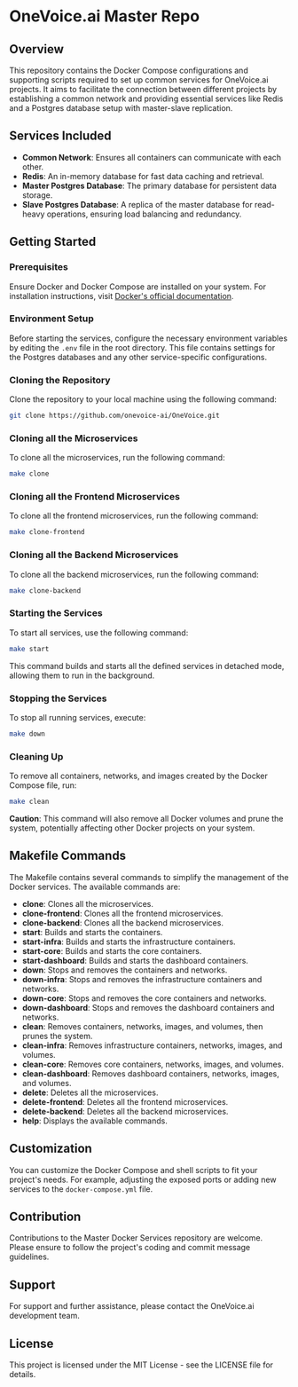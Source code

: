 # OneVoice.ai Master Repo

## Overview
This repository contains the Docker Compose configurations and supporting scripts required to set up common services for OneVoice.ai projects. It aims to facilitate the connection between different projects by establishing a common network and providing essential services like Redis and a Postgres database setup with master-slave replication.

## Services Included
- **Common Network**: Ensures all containers can communicate with each other.
- **Redis**: An in-memory database for fast data caching and retrieval.
- **Master Postgres Database**: The primary database for persistent data storage.
- **Slave Postgres Database**: A replica of the master database for read-heavy operations, ensuring load balancing and redundancy.

## Getting Started

### Prerequisites
Ensure Docker and Docker Compose are installed on your system. For installation instructions, visit [Docker's official documentation](https://docs.docker.com/get-docker/).

### Environment Setup
Before starting the services, configure the necessary environment variables by editing the `.env` file in the root directory. This file contains settings for the Postgres databases and any other service-specific configurations.

### Cloning the Repository
Clone the repository to your local machine using the following command:

```bash
git clone https://github.com/onevoice-ai/OneVoice.git
```

### Cloning all the Microservices
To clone all the microservices, run the following command:

```bash
make clone
```

### Cloning all the Frontend Microservices
To clone all the frontend microservices, run the following command:

```bash
make clone-frontend
```

### Cloning all the Backend Microservices
To clone all the backend microservices, run the following command:

```bash
make clone-backend
```

### Starting the Services
To start all services, use the following command:

```bash
make start
```

This command builds and starts all the defined services in detached mode, allowing them to run in the background.

### Stopping the Services
To stop all running services, execute:

```bash
make down
```

### Cleaning Up
To remove all containers, networks, and images created by the Docker Compose file, run:

```bash
make clean
```
**Caution**: This command will also remove all Docker volumes and prune the system, potentially affecting other Docker projects on your system.

## Makefile Commands
The Makefile contains several commands to simplify the management of the Docker services. The available commands are:
- **clone**: Clones all the microservices.
- **clone-frontend**: Clones all the frontend microservices.
- **clone-backend**: Clones all the backend microservices.
- **start**: Builds and starts the containers.
- **start-infra**: Builds and starts the infrastructure containers.
- **start-core**: Builds and starts the core containers.
- **start-dashboard**: Builds and starts the dashboard containers.
- **down**: Stops and removes the containers and networks.
- **down-infra**: Stops and removes the infrastructure containers and networks.
- **down-core**: Stops and removes the core containers and networks.
- **down-dashboard**: Stops and removes the dashboard containers and networks.
- **clean**: Removes containers, networks, images, and volumes, then prunes the system.
- **clean-infra**: Removes infrastructure containers, networks, images, and volumes.
- **clean-core**: Removes core containers, networks, images, and volumes.
- **clean-dashboard**: Removes dashboard containers, networks, images, and volumes.
- **delete**: Deletes all the microservices.
- **delete-frontend**: Deletes all the frontend microservices.
- **delete-backend**: Deletes all the backend microservices.
- **help**: Displays the available commands.

## Customization
You can customize the Docker Compose and shell scripts to fit your project's needs. For example, adjusting the exposed ports or adding new services to the `docker-compose.yml` file.

## Contribution
Contributions to the Master Docker Services repository are welcome. Please ensure to follow the project's coding and commit message guidelines.

## Support
For support and further assistance, please contact the OneVoice.ai development team.

## License
This project is licensed under the MIT License - see the LICENSE file for details.

